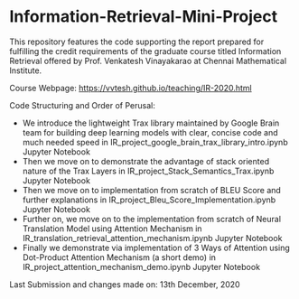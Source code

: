 # Information-Retrieval-Mini-Project

This repository features the code supporting the report prepared for fulfilling the credit requirements of the graduate course titled Information Retrieval offered by Prof. Venkatesh Vinayakarao at Chennai Mathematical Institute.

Course Webpage: https://vvtesh.github.io/teaching/IR-2020.html

Code Structuring and Order of Perusal:
- We introduce the lightweight Trax library maintained by Google Brain team for building deep learning models with clear, concise code and much needed speed in IR_project_google_brain_trax_library_intro.ipynb Jupyter Notebook
- Then we move on to demonstrate the advantage of stack oriented nature of the Trax Layers in IR_project_Stack_Semantics_Trax.ipynb Jupyter Notebook
- Then we move on to implementation from scratch of BLEU Score and further explanations in IR_project_Bleu_Score_Implementation.ipynb Jupyter Notebook
- Further on, we move on to the implementation from scratch of Neural Translation Model using Attention Mechanism in IR_translation_retrieval_attention_mechanism.ipynb Jupyter Notebook
- Finally we demonstrate via implementation of 3 Ways of Attention using Dot-Product Attention Mechanism (a short demo) in IR_project_attention_mechanism_demo.ipynb Jupyter Notebook

Last Submission and changes made on: 13th December, 2020
